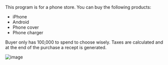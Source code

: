 This program is for a phone store. You can buy the following products:

- iPhone
- Android
- Phone cover
- Phone charger

Buyer only has 100,000 to spend to choose wisely.
Taxes are calculated and at the end of the purchase a recept is generated.

![image](https://github.com/user-attachments/assets/d52ea147-cb69-4352-8e70-627528330862)
